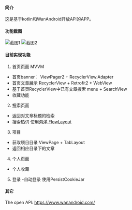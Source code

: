 #### 简介
这是基于kotlin和WanAndroid开放API的APP。

#### 功能截图
![截图1](https://gitee.com/zhao-fangchen/image/raw/master/WanAndroid/%E5%8A%9F%E8%83%BD%E6%88%AA%E5%9B%BE1.jpg)
![截图2](https://gitee.com/zhao-fangchen/image/raw/master/WanAndroid/%E5%8A%9F%E8%83%BD%E6%88%AA%E5%9B%BE2.jpg)
#### 目前实现功能
1. 首页页面 MVVM 
- 首页banner： ViewPager2 + RecyclerView.Adapter
- 首页文章展示  RecyclerView + Retrofit2 + WebView
- 基于首页RecyclerView中已有文章搜索 menu + SearchView
- 收藏功能 
2. 搜索页面
- 返回对文章标题的检索
- 搜索热词 使用[鸿洋 FlowLayout](https://github.com/hongyangAndroid/FlowLayout)
3. 项目
- 获取项目目录 ViewPage + TabLayout
- 返回相应目录下的文章
4. 个人页面
- 个人收藏
5. 登录
-自动登录 使用PersistCookieJar


#### 其它
The open API: https://www.wanandroid.com/







